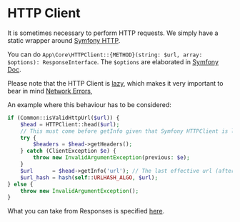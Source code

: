 # HTTP Client
It is sometimes necessary to perform HTTP requests. We simply have a static wrapper
around [Symfony HTTP](https://symfony.com/doc/current/http_client.html#basic-usage).

You can do `App\Core\HTTPClient::{METHOD}(string: $url, array: $options): ResponseInterface`.
The `$options` are elaborated in [Symfony Doc](https://symfony.com/doc/current/http_client.html#configuring-curlhttpclient-options).

Please note that the HTTP Client is [lazy](https://en.wikipedia.org/wiki/Lazy_evaluation),
which makes it very important to bear in mind [Network Errors](https://symfony.com/doc/current/http_client.html#dealing-with-network-errors),

An example where this behaviour has to be considered:

```php
if (Common::isValidHttpUrl($url)) {
    $head = HTTPClient::head($url);
    // This must come before getInfo given that Symfony HTTPClient is lazy (thus forcing curl exec)
    try {
        $headers = $head->getHeaders();
    } catch (ClientException $e) {
        throw new InvalidArgumentException(previous: $e);
    }
    $url      = $head->getInfo('url'); // The last effective url (after getHeaders, so it follows redirects)
    $url_hash = hash(self::URLHASH_ALGO, $url);
} else {
    throw new InvalidArgumentException();
}
```

What you can take from Responses is specified [here](https://symfony.com/doc/current/http_client.html#processing-responses).